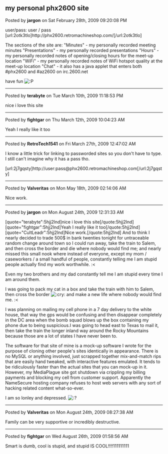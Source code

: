 ## my personal phx2600 site
Posted by **jargon** on Sat February 28th, 2009 09:20:08 PM

user/pass: user / pass
[url:2otk3tlo]http&#58;//phx2600&#46;retromachineshop&#46;com/[/url:2otk3tlo]

The sections of the site are:
&quot;Minutes&quot; - my personally recorded meeting minutes
&quot;Presentations&quot; - my personally recorded presentations
&quot;Hours&quot; - my personally recorded notes of opening/closing hours for the meet-up location
&quot;WiFi&quot; - my personally recorded notes of WiFi hotspot quality at the meet-up location
&quot;Chat&quot; - it also has a java applet that enters both #phx2600 and #az2600 on irc.2600.net

have fun <!-- s:P --><img src="{SMILIES_PATH}/icon_razz.gif" alt=":P" title="Razz" /><!-- s:P -->

--------------------------------------------------------------------------------

Posted by **terabyte** on Tue March 10th, 2009 11:18:53 PM

nice i love this site

--------------------------------------------------------------------------------

Posted by **fightgar** on Thu March 12th, 2009 10:04:23 AM

Yeah I really like it too

--------------------------------------------------------------------------------

Posted by **RetroTech1541** on Fri March 27th, 2009 12:47:02 AM

I know a little trick for linking to passworded sites so you don't have to type. I still can't imagine why it has a pass tho.

[url:2j7gqsty]http&#58;//user&#58;pass@phx2600&#46;retromachineshop&#46;com[/url:2j7gqsty]

--------------------------------------------------------------------------------

Posted by **Valveritas** on Mon May 18th, 2009 02:14:06 AM

Nice work.

--------------------------------------------------------------------------------

Posted by **jargon** on Mon August 24th, 2009 12:31:33 AM

[quote=&quot;terabyte&quot;:5hjj2lnd]nice i love this site[/quote:5hjj2lnd]
[quote=&quot;fightgar&quot;:5hjj2lnd]Yeah I really like it too[/quote:5hjj2lnd]
[quote=&quot;CultLeadr&quot;:5hjj2lnd]Nice work.[/quote:5hjj2lnd]
And to think I nearly decided to trade 500$ in bank twenties tonight for untraceable random change around town so I could run away, take the train to Salem, and then cross the border and die where nobody would find me; and nearly missed this small nook where instead of everyone, except my mom / caseworkers /  a small handful of people, constantly telling me I am stupid people actually find my work worthwhile. :&lt;

Even my two brothers and my dad constantly tell me I am stupid every time I am around them.

I was going to pack my cat in a box and take the train with him to Salem, then cross the border <!-- s:cry: --><img src="{SMILIES_PATH}/icon_cry.gif" alt=":cry:" title="Crying or Very Sad" /><!-- s:cry: -->  and make a new life where nobody would find me. :&lt;

I was planning on mailing my cell phone in a 7 day delivery to the white house, that way the gps would be confusing and then disappear completely in the DC area when the bomb squad blows up the box containing my phone due to being suspicious.I was going to head east to Texas to mail it, then take the train the longer inland way around the Rocky Mountains because those are a lot of states I have never been to.

The software for that site of mine is a mock-up software I wrote for the purpose of cloning other people's sites identically in appearance. There is no MySQL or anything involved, just scrapped together mix-and-match rips that are easily hand tweaked, with interactive features emulated. It tends to be ridiculously faster than the actual sites that you can mock-up in it. However, my MediaPlague site got shutdown via crippling my billing payments and blocking my cell from customer support. Apparently the NameSecure hosting company refuses to host web servers with any sort of hacking related content what-so-ever.

I am so lonley and depressed.  <!-- s:? --><img src="{SMILIES_PATH}/icon_e_confused.gif" alt=":?" title="Confused" /><!-- s:? -->

--------------------------------------------------------------------------------

Posted by **Valveritas** on Mon August 24th, 2009 08:27:38 AM

Family can be very supportive or incredibly destructive.

--------------------------------------------------------------------------------

Posted by **fightgar** on Wed August 26th, 2009 01:58:56 AM

Smart is dumb, cool is stupid, and stupid IS COOL!!!!111111111
